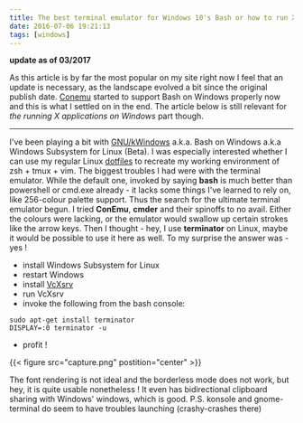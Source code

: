 ```yaml
---
title: The best terminal emulator for Windows 10's Bash or how to run X applications
date: 2016-07-06 19:21:13
tags: [windows]
---
```


**update as of 03/2017**

As this article is by far the most popular on my site right now I feel that an update is necessary, as the landscape evolved a bit since the original publish date.
[Conemu](https://conemu.github.io/) started to support Bash on Windows properly now and this is what I settled on in the end.
The article below is still relevant for _the running X applications on Windows_ part though.

---

I've been playing a bit with
[GNU/kWindows](https://mikegerwitz.com/2016/04/GNU-kWindows) a.k.a.
Bash on Windows a.k.a Windows Subsystem for Linux (Beta). I was
especially interested whether I can use my regular Linux
[dotfiles](https://github.com/cyplo/dotfiles/) to recreate my working
environment of zsh + tmux + vim. The biggest troubles I had were with
the terminal emulator. While the default one, invoked by saying **bash**
is much better than powershell or cmd.exe already - it lacks some things
I've learned to rely on, like 256-colour palette support. Thus the
search for the ultimate terminal emulator begun. I tried **ConEmu**,
**cmder** and their spinoffs to no avail. Either the colours were
lacking, or the emulator would swallow up certain strokes like the arrow
keys. Then I thought - hey, I use **terminator** on Linux, maybe it
would be possible to use it here as well. To my surprise the answer was - yes !

- install Windows Subsystem for Linux
- restart Windows
- install [VcXsrv](https://sourceforge.net/projects/vcxsrv)
- run VcXsrv
- invoke the following from the bash console:

```
sudo apt-get install terminator
DISPLAY=:0 terminator -u
```

- profit !

{{< figure src="capture.png" postition="center" >}}

The font rendering is not ideal and the borderless mode does
not work, but hey, it is quite usable nonetheless ! It even has
bidirectional clipboard sharing with Windows' windows, which is good.
P.S. konsole and gnome-terminal do seem to have troubles launching
(crashy-crashes there)
